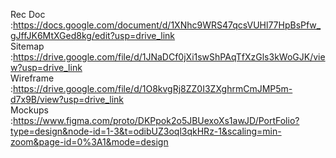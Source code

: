 Rec Doc   :https://docs.google.com/document/d/1XNhc9WRS47qcsVUHl77HpBsPfw_gJffJK6MtXGed8kg/edit?usp=drive_link <br>
Sitemap   :https://drive.google.com/file/d/1JNaDCf0jXi1swShPAqTfXzGls3kWoGJK/view?usp=drive_link <br>
Wireframe :https://drive.google.com/file/d/1O8kvgRj8ZZ0I3ZXghrmCmJMP5m-d7x9B/view?usp=drive_link <br>
Mockups   :https://www.figma.com/proto/DKPpok2o5JBUexoXs1awJD/PortFolio?type=design&node-id=1-3&t=odibUZ3oql3qkHRz-1&scaling=min-zoom&page-id=0%3A1&mode=design
